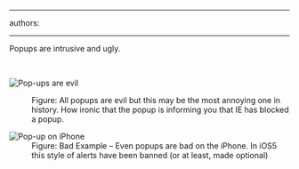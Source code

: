 

---
authors:

---




<span class='intro'> <p>Popups are intrusive and ugly.</p> </span>

​<dl class="image"><dt><img alt="Pop-ups are evil" src="http&#58;//www.ssw.com.au/ssw/Standards/Rules/Images/popup-evil.jpg" /></dt>
<dd>Figure&#58; All popups are evil but this may be the most annoying one in history. How ironic that the popup is informing you that IE has blocked a popup.</dd></dl>
<dl class="badImage"><dt><img alt="Pop-up on iPhone" src="http&#58;//www.ssw.com.au/ssw/Standards/Rules/Images/iphone-popup.jpg" /></dt>
<dd>Figure&#58; Bad Example – Even popups are bad on the iPhone. In iOS5 this style of alerts have been banned (or at least, made optional)</dd></dl>


